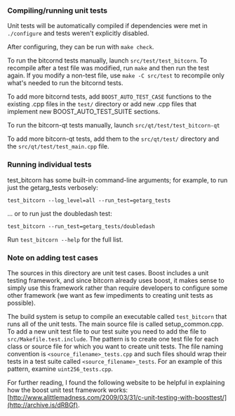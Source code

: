 ### Compiling/running unit tests

Unit tests will be automatically compiled if dependencies were met in `./configure`
and tests weren't explicitly disabled.

After configuring, they can be run with `make check`.

To run the bitcornd tests manually, launch `src/test/test_bitcorn`. To recompile
after a test file was modified, run `make` and then run the test again. If you
modify a non-test file, use `make -C src/test` to recompile only what's needed
to run the bitcornd tests.

To add more bitcornd tests, add `BOOST_AUTO_TEST_CASE` functions to the existing
.cpp files in the `test/` directory or add new .cpp files that
implement new BOOST_AUTO_TEST_SUITE sections.

To run the bitcorn-qt tests manually, launch `src/qt/test/test_bitcorn-qt`

To add more bitcorn-qt tests, add them to the `src/qt/test/` directory and
the `src/qt/test/test_main.cpp` file.

### Running individual tests

test_bitcorn has some built-in command-line arguments; for
example, to run just the getarg_tests verbosely:

    test_bitcorn --log_level=all --run_test=getarg_tests

... or to run just the doubledash test:

    test_bitcorn --run_test=getarg_tests/doubledash

Run `test_bitcorn --help` for the full list.

### Note on adding test cases

The sources in this directory are unit test cases.  Boost includes a
unit testing framework, and since bitcorn already uses boost, it makes
sense to simply use this framework rather than require developers to
configure some other framework (we want as few impediments to creating
unit tests as possible).

The build system is setup to compile an executable called `test_bitcorn`
that runs all of the unit tests.  The main source file is called
setup_common.cpp. To add a new unit test file to our test suite you need
to add the file to `src/Makefile.test.include`. The pattern is to create
one test file for each class or source file for which you want to create
unit tests.  The file naming convention is `<source_filename>_tests.cpp`
and such files should wrap their tests in a test suite
called `<source_filename>_tests`. For an example of this pattern,
examine `uint256_tests.cpp`.

For further reading, I found the following website to be helpful in
explaining how the boost unit test framework works:
[http://www.alittlemadness.com/2009/03/31/c-unit-testing-with-boosttest/](http://archive.is/dRBGf).
